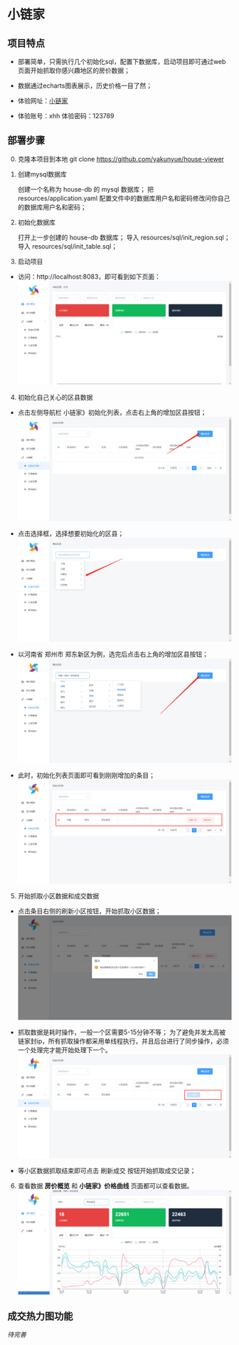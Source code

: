 
# 小链家

## 项目特点

* 部署简单，只需执行几个初始化sql，配置下数据库，启动项目即可通过web页面开始抓取你感兴趣地区的房价数据；

* 数据通过echarts图表展示，历史价格一目了然；

* 体验网址：[小链家](http://house.fengxiuge.top)

* 体验账号：xhh  体验密码：123789

## 部署步骤
0. 克隆本项目到本地
   git clone https://github.com/yakunyue/house-viewer

1. 创建mysql数据库
   
   创建一个名称为 house-db 的 mysql 数据库；
   把 resources/application.yaml 配置文件中的数据库用户名和密码修改问你自己的数据库用户名和密码；
   
2. 初始化数据库
   
   打开上一步创建的 house-db 数据库；
   导入 resources/sql/init_region.sql；
   导入 resources/sql/init_table.sql；
   
3. 启动项目
   
* 访问：http://localhost:8083，即可看到如下页面：
![01](img/01.png)

4. 初始化自己关心的区县数据 
   
* 点击左侧导航栏 小链家》初始化列表，点击右上角的增加区县按钮；
![02](img/02.png)

* 点击选择框，选择想要初始化的区县；
![03](img/03.png)

* 以河南省 郑州市 郑东新区为例，选完后点击右上角的增加区县按钮；
![04](img/04.png)

* 此时，初始化列表页面即可看到刚刚增加的条目；
![05](img/05.png)

5. 开始抓取小区数据和成交数据

* 点击条目右侧的刷新小区按钮，开始抓取小区数据；
![06](img/06.png)
  
* 抓取数据是耗时操作，一般一个区需要5-15分钟不等；
为了避免并发太高被链家封ip，所有抓取操作都采用单线程执行，并且后台进行了同步操作，必须一个处理完才能开始处理下一个。
![07](img/07.png)
  
* 等小区数据抓取结束即可点击 刷新成交 按钮开始抓取成交记录；

6. 查看数据
**房价概览** 和 **小链家》价格曲线** 页面都可以查看数据。
![08](img/08.png)

## 成交热力图功能

*待完善*

